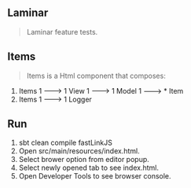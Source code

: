 Laminar
-------
>Laminar feature tests.

Items
-----
>Items is a Html component that composes:

1. Items 1 ---> 1 View 1 ---> 1 Model 1 ---> * Item
2. Items 1 ---> 1 Logger

Run
---
1. sbt clean compile fastLinkJS
2. Open src/main/resources/index.html.
3. Select brower option from editor popup.
4. Select newly opened tab to see index.html.
5. Open Developer Tools to see browser console.